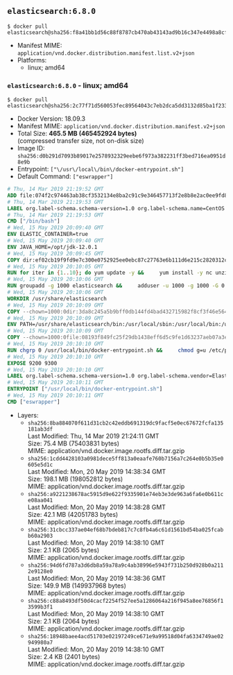 ## `elasticsearch:6.8.0`

```console
$ docker pull elasticsearch@sha256:f8a41bb1d56c88f8787cb470ab43143ad9b16c347e4498a8cfb98d63789aa6b5
```

-	Manifest MIME: `application/vnd.docker.distribution.manifest.list.v2+json`
-	Platforms:
	-	linux; amd64

### `elasticsearch:6.8.0` - linux; amd64

```console
$ docker pull elasticsearch@sha256:2c77f71d560053fec89564043c7eb2dca5dd3132d85ba1f233fc5db966827446
```

-	Docker Version: 18.09.3
-	Manifest MIME: `application/vnd.docker.distribution.manifest.v2+json`
-	Total Size: **465.5 MB (465452924 bytes)**  
	(compressed transfer size, not on-disk size)
-	Image ID: `sha256:d0b291d7093b89017e2578932329eebe6f973a382231ff3bed716ea0951d8e9b`
-	Entrypoint: `["\/usr\/local\/bin\/docker-entrypoint.sh"]`
-	Default Command: `["eswrapper"]`

```dockerfile
# Thu, 14 Mar 2019 21:19:52 GMT
ADD file:074f2c974463ab38cf3532134e8ba2c91c9e346457713f2e8b8e2ac0ee9fd83d in / 
# Thu, 14 Mar 2019 21:19:53 GMT
LABEL org.label-schema.schema-version=1.0 org.label-schema.name=CentOS Base Image org.label-schema.vendor=CentOS org.label-schema.license=GPLv2 org.label-schema.build-date=20190305
# Thu, 14 Mar 2019 21:19:53 GMT
CMD ["/bin/bash"]
# Wed, 15 May 2019 20:09:40 GMT
ENV ELASTIC_CONTAINER=true
# Wed, 15 May 2019 20:09:40 GMT
ENV JAVA_HOME=/opt/jdk-12.0.1
# Wed, 15 May 2019 20:09:45 GMT
COPY dir:ef02cb19f9fd9e7c300e0752925ee0ebc87c27763e6b111d6e215c2820312c0e in /opt/jdk-12.0.1 
# Wed, 15 May 2019 20:10:05 GMT
RUN for iter in {1..10}; do yum update -y &&     yum install -y nc unzip wget which &&     yum clean all && exit_code=0 && break || exit_code=$? && echo "yum error: retry $iter in 10s" && sleep 10; done;     (exit $exit_code)
# Wed, 15 May 2019 20:10:06 GMT
RUN groupadd -g 1000 elasticsearch &&     adduser -u 1000 -g 1000 -G 0 -d /usr/share/elasticsearch elasticsearch &&     chmod 0775 /usr/share/elasticsearch &&     chgrp 0 /usr/share/elasticsearch
# Wed, 15 May 2019 20:10:06 GMT
WORKDIR /usr/share/elasticsearch
# Wed, 15 May 2019 20:10:09 GMT
COPY --chown=1000:0dir:3da8c245a5b9bff0db144fd4bad432715982f8cf3f46e5646bc221e480f6f96d in /usr/share/elasticsearch 
# Wed, 15 May 2019 20:10:09 GMT
ENV PATH=/usr/share/elasticsearch/bin:/usr/local/sbin:/usr/local/bin:/usr/sbin:/usr/bin:/sbin:/bin
# Wed, 15 May 2019 20:10:09 GMT
COPY --chown=1000:0file:08193f849fc25f29db1438eff6d5c9fe1d63237aeb07a3e0009e8ba554f97c31 in /usr/local/bin/docker-entrypoint.sh 
# Wed, 15 May 2019 20:10:10 GMT
RUN chgrp 0 /usr/local/bin/docker-entrypoint.sh &&     chmod g=u /etc/passwd &&     chmod 0775 /usr/local/bin/docker-entrypoint.sh
# Wed, 15 May 2019 20:10:10 GMT
EXPOSE 9200 9300
# Wed, 15 May 2019 20:10:10 GMT
LABEL org.label-schema.schema-version=1.0 org.label-schema.vendor=Elastic org.label-schema.name=elasticsearch org.label-schema.version=6.8.0 org.label-schema.url=https://www.elastic.co/products/elasticsearch org.label-schema.vcs-url=https://github.com/elastic/elasticsearch license=Elastic License
# Wed, 15 May 2019 20:10:11 GMT
ENTRYPOINT ["/usr/local/bin/docker-entrypoint.sh"]
# Wed, 15 May 2019 20:10:11 GMT
CMD ["eswrapper"]
```

-	Layers:
	-	`sha256:8ba884070f611d31cb2c42eddb691319dc9facf5e0ec67672fcfa135181ab3df`  
		Last Modified: Thu, 14 Mar 2019 21:24:11 GMT  
		Size: 75.4 MB (75403831 bytes)  
		MIME: application/vnd.docker.image.rootfs.diff.tar.gzip
	-	`sha256:1cdd4428103a0981dece5ff813a0eaafe760b7156a7c264e0b5b35e0605e5d1c`  
		Last Modified: Mon, 20 May 2019 14:38:34 GMT  
		Size: 198.1 MB (198052812 bytes)  
		MIME: application/vnd.docker.image.rootfs.diff.tar.gzip
	-	`sha256:a9221238678ac5915d9e622f9335901e74eb3e3de963a6fa6e0b611ce08aa041`  
		Last Modified: Mon, 20 May 2019 14:38:28 GMT  
		Size: 42.1 MB (42051783 bytes)  
		MIME: application/vnd.docker.image.rootfs.diff.tar.gzip
	-	`sha256:31cbcc337ae04ef68b7bdeb817c7c8fb4a6c61d1561bd54ba025fcabb60a2903`  
		Last Modified: Mon, 20 May 2019 14:38:10 GMT  
		Size: 2.1 KB (2065 bytes)  
		MIME: application/vnd.docker.image.rootfs.diff.tar.gzip
	-	`sha256:94d6fd787a3d6db8a59a78a9c4ab38996e5943f731b250d928b0a2112e9128e0`  
		Last Modified: Mon, 20 May 2019 14:38:36 GMT  
		Size: 149.9 MB (149937968 bytes)  
		MIME: application/vnd.docker.image.rootfs.diff.tar.gzip
	-	`sha256:c88a8493df50d4cacf2254f527ee5a1286064a216f945a8ee76856f13599b3f1`  
		Last Modified: Mon, 20 May 2019 14:38:10 GMT  
		Size: 2.1 KB (2064 bytes)  
		MIME: application/vnd.docker.image.rootfs.diff.tar.gzip
	-	`sha256:18948baee4acd51703e02197249ce671e9a99518d04fa6334749ae02949980a7`  
		Last Modified: Mon, 20 May 2019 14:38:10 GMT  
		Size: 2.4 KB (2401 bytes)  
		MIME: application/vnd.docker.image.rootfs.diff.tar.gzip
